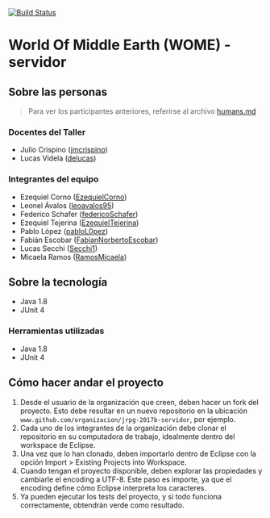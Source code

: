 [![Build Status](https://travis-ci.org/JavaDabaDuu/jrpg-2017b-servidor.svg?branch=master)](https://travis-ci.org/JavaDabaDuu/jrpg-2017b-servidor)
# World Of Middle Earth (WOME) - servidor

## Sobre las personas

> Para ver los participantes anteriores, referirse al archivo [humans.md](humans.md)

### Docentes del Taller

* Julio Crispino ([jmcrispino](https://github.com/jmcrispino))
* Lucas Videla ([delucas](https://github.com/delucas))

### Integrantes del equipo

* Ezequiel Corno ([EzequielCorno](https://github.com/EzequielCorno))<br>
* Leonel Ávalos ([leoavalos95](https://github.com/leoavalos95))<br>
* Federico Schafer ([federicoSchafer](https://github.com/federicoSchafer))<br>
* Ezequiel Tejerina ([EzequielTejerina](https://github.com/EzequielTejerina))<br>
* Pablo López ([pabloL0pez](https://github.com/pabloL0pez))<br>
* Fabián Escobar ([FabianNorbertoEscobar](https://github.com/FabianNorbertoEscobar))<br>
* Lucas Secchi ([Secchi1](https://github.com/Secchi1))<br>
* Micaela Ramos ([RamosMicaela](https://github.com/RamosMicaela))

## Sobre la tecnología
* Java 1.8
* JUnit 4


### Herramientas utilizadas

* Java 1.8
* JUnit 4

## Cómo hacer andar el proyecto

1. Desde el usuario de la organización que creen, deben hacer un fork del proyecto. Esto debe resultar en un nuevo repositorio en la ubicación `www.github.com/organizacion/jrpg-2017b-servidor`, por ejemplo.
2. Cada uno de los integrantes de la organización debe clonar el repositorio en su computadora de trabajo, idealmente dentro del workspace de Eclipse.
3. Una vez que lo han clonado, deben importarlo dentro de Eclipse con la opción Import > Existing Projects into Workspace.
4. Cuando tengan el proyecto disponible, deben explorar las propiedades y cambiarle el encoding a UTF-8. Este paso es importe, ya que el encoding define cómo Eclipse interpreta los caracteres.
5. Ya pueden ejecutar los tests del proyecto, y si todo funciona correctamente, obtendrán verde como resultado.
